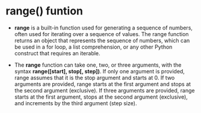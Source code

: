 # range() funtion

* __range__ is a built-in function used for generating a sequence of numbers, often used for iterating over a sequence of values. The range function returns an object that represents the sequence of numbers, which can be used in a for loop, a list comprehension, or any other Python construct that requires an iterable.

* The __range__ function can take one, two, or three arguments, with the syntax __range([start], stop[, step])__. If only one argument is provided, range assumes that it is the stop argument and starts at 0. If two arguments are provided, range starts at the first argument and stops at the second argument (exclusive). If three arguments are provided, range starts at the first argument, stops at the second argument (exclusive), and increments by the third argument (step size).
